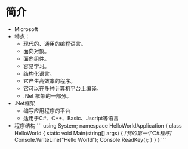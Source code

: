 # 简介

* Microsoft
* 特点：
  * 现代的、通用的编程语言。
  * 面向对象。
  * 面向组件。
  * 容易学习。
  * 结构化语言。
  * 它产生高效率的程序。
  * 它可以在多种计算机平台上编译。
  * .Net 框架的一部分。
* .Net框架
  * 编写应用程序的平台
  * 适用于C#、C++、Basic、Jscript等语言
* 程序结构
'''
using System;
namespace HelloWorldApplication
{
  class HelloWorld
  {
	  static void Main(string[] args)
	  {
		  /*我的第一个C#程序*/
		  Console.WriteLine("Hello World");
		  Console.ReadKey();
	  }
  }
}
'''
